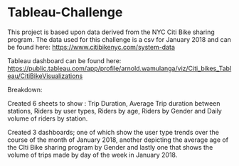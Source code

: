 # Tableau-Challenge
This project is based upon data derived from the NYC Citi Bike sharing program. The data used for this challenge is a csv for January 2018 and can be found  here: https://www.citibikenyc.com/system-data

Tableau dashboard can be found here:
https://public.tableau.com/app/profile/arnold.wamulanga/viz/Citi_bikes_Tableau/CitiBikeVisualizations

Breakdown:

Created 6 sheets to show : Trip Duration, Average Trip duration between stations, Riders by user types, Riders by age, Riders by Gender and Daily volume of riders by station.

Created 3 dashboards; one of which show the user type trends over the course of the month of January 2018, another depicting the average age of the CIti Bike sharing program by Gender and lastly one that shows the volume of trips made by day of the week in January 2018.
